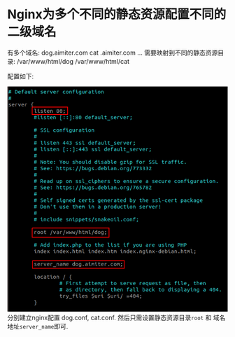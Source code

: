 # Nginx为多个不同的静态资源配置不同的二级域名


有多个域名:
dog.aimiter.com
cat .aimiter.com
...
需要映射到不同的静态资源目录:
/var/www/html/dog
/var/www/html/cat

配置如下:

![1.png](1.png)
分别建立nginx配置 dog.conf, cat.conf.
然后只需设置静态资源目录`root` 和 域名地址`server_name`即可.
